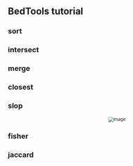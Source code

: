 ## BedTools tutorial
### sort
### intersect
### merge
### closest
### slop
<div align=center><img src="https://user-images.githubusercontent.com/124801933/220039706-6a3a96af-14e1-4f33-943a-93769f6341e4.png" alt="image" style="zoom:70%;text-align:center" /></div>

### fisher
### jaccard
